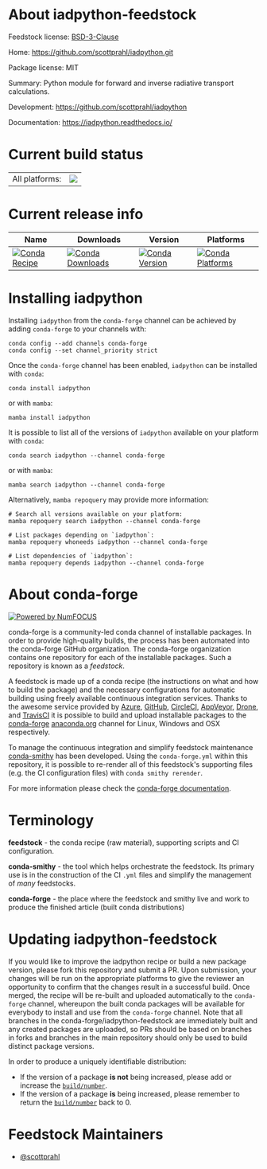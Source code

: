 About iadpython-feedstock
=========================

Feedstock license: [BSD-3-Clause](https://github.com/conda-forge/iadpython-feedstock/blob/main/LICENSE.txt)

Home: https://github.com/scottprahl/iadpython.git

Package license: MIT

Summary: Python module for forward and inverse radiative transport calculations.

Development: https://github.com/scottprahl/iadpython

Documentation: https://iadpython.readthedocs.io/

Current build status
====================


<table><tr><td>All platforms:</td>
    <td>
      <a href="https://dev.azure.com/conda-forge/feedstock-builds/_build/latest?definitionId=20379&branchName=main">
        <img src="https://dev.azure.com/conda-forge/feedstock-builds/_apis/build/status/iadpython-feedstock?branchName=main">
      </a>
    </td>
  </tr>
</table>

Current release info
====================

| Name | Downloads | Version | Platforms |
| --- | --- | --- | --- |
| [![Conda Recipe](https://img.shields.io/badge/recipe-iadpython-green.svg)](https://anaconda.org/conda-forge/iadpython) | [![Conda Downloads](https://img.shields.io/conda/dn/conda-forge/iadpython.svg)](https://anaconda.org/conda-forge/iadpython) | [![Conda Version](https://img.shields.io/conda/vn/conda-forge/iadpython.svg)](https://anaconda.org/conda-forge/iadpython) | [![Conda Platforms](https://img.shields.io/conda/pn/conda-forge/iadpython.svg)](https://anaconda.org/conda-forge/iadpython) |

Installing iadpython
====================

Installing `iadpython` from the `conda-forge` channel can be achieved by adding `conda-forge` to your channels with:

```
conda config --add channels conda-forge
conda config --set channel_priority strict
```

Once the `conda-forge` channel has been enabled, `iadpython` can be installed with `conda`:

```
conda install iadpython
```

or with `mamba`:

```
mamba install iadpython
```

It is possible to list all of the versions of `iadpython` available on your platform with `conda`:

```
conda search iadpython --channel conda-forge
```

or with `mamba`:

```
mamba search iadpython --channel conda-forge
```

Alternatively, `mamba repoquery` may provide more information:

```
# Search all versions available on your platform:
mamba repoquery search iadpython --channel conda-forge

# List packages depending on `iadpython`:
mamba repoquery whoneeds iadpython --channel conda-forge

# List dependencies of `iadpython`:
mamba repoquery depends iadpython --channel conda-forge
```


About conda-forge
=================

[![Powered by
NumFOCUS](https://img.shields.io/badge/powered%20by-NumFOCUS-orange.svg?style=flat&colorA=E1523D&colorB=007D8A)](https://numfocus.org)

conda-forge is a community-led conda channel of installable packages.
In order to provide high-quality builds, the process has been automated into the
conda-forge GitHub organization. The conda-forge organization contains one repository
for each of the installable packages. Such a repository is known as a *feedstock*.

A feedstock is made up of a conda recipe (the instructions on what and how to build
the package) and the necessary configurations for automatic building using freely
available continuous integration services. Thanks to the awesome service provided by
[Azure](https://azure.microsoft.com/en-us/services/devops/), [GitHub](https://github.com/),
[CircleCI](https://circleci.com/), [AppVeyor](https://www.appveyor.com/),
[Drone](https://cloud.drone.io/welcome), and [TravisCI](https://travis-ci.com/)
it is possible to build and upload installable packages to the
[conda-forge](https://anaconda.org/conda-forge) [anaconda.org](https://anaconda.org/)
channel for Linux, Windows and OSX respectively.

To manage the continuous integration and simplify feedstock maintenance
[conda-smithy](https://github.com/conda-forge/conda-smithy) has been developed.
Using the ``conda-forge.yml`` within this repository, it is possible to re-render all of
this feedstock's supporting files (e.g. the CI configuration files) with ``conda smithy rerender``.

For more information please check the [conda-forge documentation](https://conda-forge.org/docs/).

Terminology
===========

**feedstock** - the conda recipe (raw material), supporting scripts and CI configuration.

**conda-smithy** - the tool which helps orchestrate the feedstock.
                   Its primary use is in the construction of the CI ``.yml`` files
                   and simplify the management of *many* feedstocks.

**conda-forge** - the place where the feedstock and smithy live and work to
                  produce the finished article (built conda distributions)


Updating iadpython-feedstock
============================

If you would like to improve the iadpython recipe or build a new
package version, please fork this repository and submit a PR. Upon submission,
your changes will be run on the appropriate platforms to give the reviewer an
opportunity to confirm that the changes result in a successful build. Once
merged, the recipe will be re-built and uploaded automatically to the
`conda-forge` channel, whereupon the built conda packages will be available for
everybody to install and use from the `conda-forge` channel.
Note that all branches in the conda-forge/iadpython-feedstock are
immediately built and any created packages are uploaded, so PRs should be based
on branches in forks and branches in the main repository should only be used to
build distinct package versions.

In order to produce a uniquely identifiable distribution:
 * If the version of a package **is not** being increased, please add or increase
   the [``build/number``](https://docs.conda.io/projects/conda-build/en/latest/resources/define-metadata.html#build-number-and-string).
 * If the version of a package **is** being increased, please remember to return
   the [``build/number``](https://docs.conda.io/projects/conda-build/en/latest/resources/define-metadata.html#build-number-and-string)
   back to 0.

Feedstock Maintainers
=====================

* [@scottprahl](https://github.com/scottprahl/)

